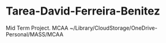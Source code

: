 # Tarea-David-Ferreira-Benitez
Mid Term Project. MCAA
~/Library/CloudStorage/OneDrive-Personal/MASS/MCAA
